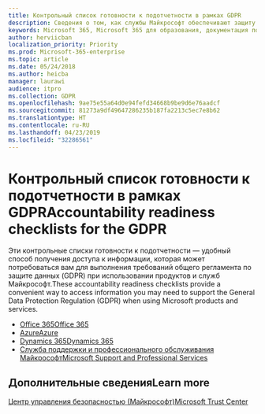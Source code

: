 ```yaml
---
title: Контрольный список готовности к подотчетности в рамках GDPR
description: Сведения о том, как службы Майкрософт обеспечивают защиту от нарушений безопасности персональных данных и как корпорация Майкрософт реагирует на такие нарушения и оповещает вас о них.
keywords: Microsoft 365, Microsoft 365 для образования, документация по Microsoft 365, GDPR
author: herviicban
localization_priority: Priority
ms.prod: Microsoft-365-enterprise
ms.topic: article
ms.date: 05/24/2018
ms.author: heicba
manager: laurawi
audience: itpro
ms.collection: GDPR
ms.openlocfilehash: 9ae75e55a64d0e94fefd34668b9be9d6e76aadcf
ms.sourcegitcommit: 81273a9df49647286235b187fa2213c5ec7e8b62
ms.translationtype: HT
ms.contentlocale: ru-RU
ms.lasthandoff: 04/23/2019
ms.locfileid: "32286561"
---
```

# <a name="accountability-readiness-checklists-for-the-gdpr"></a><span data-ttu-id="a67de-104">Контрольный список готовности к подотчетности в рамках GDPR</span><span class="sxs-lookup"><span data-stu-id="a67de-104">Accountability readiness checklists for the GDPR</span></span>

<span data-ttu-id="a67de-105">Эти контрольные списки готовности к подотчетности — удобный способ получения доступа к информации, которая может потребоваться вам для выполнения требований общего регламента по защите данных (GDPR) при использовании продуктов и служб Майкрософт.</span><span class="sxs-lookup"><span data-stu-id="a67de-105">These accountability readiness checklists provide a convenient way to access information you may need to support the General Data Protection Regulation (GDPR) when using Microsoft products and services.</span></span>  

- [<span data-ttu-id="a67de-106">Office 365</span><span class="sxs-lookup"><span data-stu-id="a67de-106">Office 365</span></span>](gdpr-arc-Office365.md)
- [<span data-ttu-id="a67de-107">Azure</span><span class="sxs-lookup"><span data-stu-id="a67de-107">Azure</span></span>](gdpr-arc-Azure.md)
- [<span data-ttu-id="a67de-108">Dynamics 365</span><span class="sxs-lookup"><span data-stu-id="a67de-108">Dynamics 365</span></span>](gdpr-arc-Dynamics365.md)
- [<span data-ttu-id="a67de-109">Служба поддержки и профессионального обслуживания Майкрософт</span><span class="sxs-lookup"><span data-stu-id="a67de-109">Microsoft Support and Professional Services</span></span>](gdpr-arc-prof-services.md)




## <a name="learn-more"></a><span data-ttu-id="a67de-110">Дополнительные сведения</span><span class="sxs-lookup"><span data-stu-id="a67de-110">Learn more</span></span>

[<span data-ttu-id="a67de-111">Центр управления безопасностью (Майкрософт)</span><span class="sxs-lookup"><span data-stu-id="a67de-111">Microsoft Trust Center</span></span>](https://www.microsoft.com/TrustCenter/Privacy/gdpr/default.aspx)


